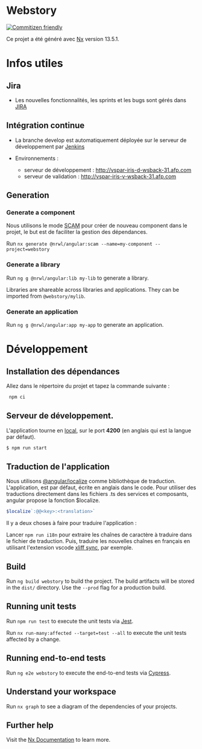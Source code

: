 # Webstory

[![Commitizen friendly](https://img.shields.io/badge/commitizen-friendly-brightgreen.svg)](http://commitizen.github.io/cz-cli/)

Ce projet a été généré avec [Nx](https://nx.dev) version 13.5.1.

# Infos utiles

## Jira

- Les nouvelles fonctionnalités, les sprints et les bugs sont gérés dans [JIRA](http://jira.afp.com/projects/WST/summary)

## Intégration continue

- La branche develop est automatiquement déployée sur le serveur de développement par [Jenkins](http://vspar-dev-scm.afp.com:8083/view/Webstory/job/webstory-front-build/)

- Environnements :
  - serveur de développement : http://vspar-iris-d-wsback-31.afp.com
  - serveur de validation : http://vspar-iris-v-wsback-31.afp.com

## Generation

### Generate a component

Nous utilisons le mode [SCAM](https://marmicode.io/blog/your-angular-module-is-a-scam) pour créer de nouveau component dans le projet, le but est de faciliter la gestion des dépendances.

Run `nx generate @nrwl/angular:scam --name=my-component --project=webstory`

### Generate a library

Run `ng g @nrwl/angular:lib my-lib` to generate a library.

Libraries are shareable across libraries and applications. They can be imported from `@webstory/mylib`.

### Generate an application

Run `ng g @nrwl/angular:app my-app` to generate an application.

# Développement

## Installation des dépendances

Allez dans le répertoire du projet et tapez la commande suivante :

```sh
 npm ci
```

## Serveur de développement.

L'application tourne en [local](http://localhost:4200), sur le port **4200** (en anglais qui est la langue par défaut).

```sh
$ npm run start
```

## Traduction de l'application

Nous utilisons [@angular/localize](https://angular.io/guide/i18n) comme bibliothèque de traduction. L'application, est par défaut, écrite en anglais dans le code. Pour utiliser des traductions directement dans les fichiers .ts des services et composants, angular propose la fonction $localize.

```ts
$localize`:@@<key>:<translation>`
```

Il y a deux choses à faire pour traduire l'application :

Lancer `npm run i18n` pour extraire les chaînes de caractère à traduire dans le fichier de traduction.
Puis, traduire les nouvelles chaînes en français en utilisant l'extension vscode [xliff sync](https://github.com/rvanbekkum/vsc-xliff-sync), par exemple.

## Build

Run `ng build webstory` to build the project. The build artifacts will be stored in the `dist/` directory. Use the `--prod` flag for a production build.

## Running unit tests

Run `npm run test` to execute the unit tests via [Jest](https://jestjs.io).

Run `nx run-many:affected --target=test --all` to execute the unit tests affected by a change.

## Running end-to-end tests

Run `ng e2e webstory` to execute the end-to-end tests via [Cypress](https://www.cypress.io).

## Understand your workspace

Run `nx graph` to see a diagram of the dependencies of your projects.

## Further help

Visit the [Nx Documentation](https://nx.dev/angular) to learn more.

